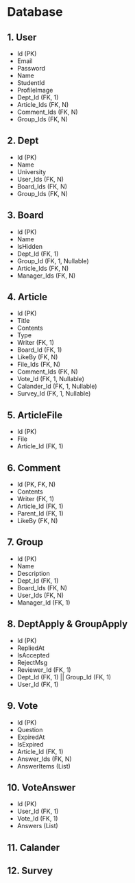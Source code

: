 # Database

## 1. User

- Id (PK)
- Email
- Password
- Name
- StudentId
- ProfileImage
- Dept_Id (FK, 1)
- Article_Ids (FK, N)
- Comment_Ids (FK, N)
- Group_Ids (FK, N)



## 2. Dept

- Id (PK)
- Name
- University
- User_Ids (FK, N)
- Board_Ids (FK, N)
- Group_Ids (FK, N)



## 3. Board

- Id (PK)
- Name
- IsHidden
- Dept_Id (FK, 1)
- Group_Id (FK, 1, Nullable)
- Article_Ids (FK, N)
- Manager_Ids (FK, N)



## 4. Article

- Id (PK)
- Title
- Contents
- Type
- Writer (FK, 1)
- Board_Id (FK, 1)
- LikeBy (FK, N)
- File_Ids (FK, N)
- Comment_Ids (FK, N)
- Vote_Id (FK, 1, Nullable)
- Calander_Id (FK, 1, Nullable)
- Survey_Id (FK, 1, Nullable)



## 5. ArticleFile

- Id (PK)
- File
- Article_Id (FK, 1)



## 6. Comment

- Id (PK, FK, N)
- Contents
- Writer (FK, 1)
- Article_Id (FK, 1)
- Parent_Id (FK, 1)
- LikeBy (FK, N)



## 7. Group

- Id (PK)
- Name
- Description
- Dept_Id (FK, 1)
- Board_Ids (FK, N)
- User_Ids (FK, N)
- Manager_Id (FK, 1)



## 8. DeptApply & GroupApply

- Id (PK)
- RepliedAt
- IsAccepted
- RejectMsg
- Reviewer_Id (FK, 1)
- Dept_Id (FK, 1) || Group_Id (FK, 1)
- User_Id (FK, 1)



## 9. Vote

- Id (PK)
- Question
- ExpiredAt
- IsExpired
- Article_Id (FK, 1)
- Answer_Ids (FK, N)
- AnswerItems (List)



## 10. VoteAnswer

- Id (PK)
- User_Id (FK, 1)
- Vote_Id (FK, 1)
- Answers (List)



## 11. Calander



## 12. Survey

